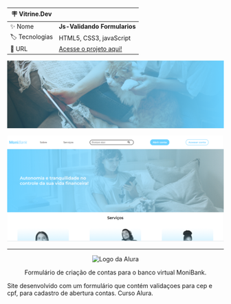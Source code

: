 | :placard: Vitrine.Dev |     |
| -------------  | --- |
| :sparkles: Nome        | **Js-Validando Formularios**
| :label: Tecnologias | HTML5, CSS3, javaScript
| :rocket: URL         | <a href="https://danielcosta010.github.io/JSValidandoFormularios/" target="_blank">Acesse o projeto aqui!</a>


<p align="center"> <img src="https://github.com/danielcosta010/JSValidandoFormularios/blob/main/img/banner-gato.png#vitrinedev" alt="Banner foto de um Cliente"> </p>
<p align="center"> <img src="https://github.com/danielcosta010/JSValidandoFormularios/blob/main/img/capa-site.png#vitrinedev" alt="Capa do site"> </p>
<hr>

<p align="center"> <img src="https://github.com/MonicaHillman/aluraplay-requisicoes/blob/main/img/logo.png" alt="Logo da Alura"> </p>
<p align="center">Formulário de criação de contas para o banco virtual MoniBank.</p>

Site desenvolvido com um formulário que contém validaçoes para cep e cpf, para cadastro de abertura contas. Curso Alura.
